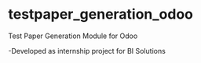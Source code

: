 # testpaper_generation_odoo
Test Paper Generation Module for Odoo

-Developed as internship project for BI Solutions
